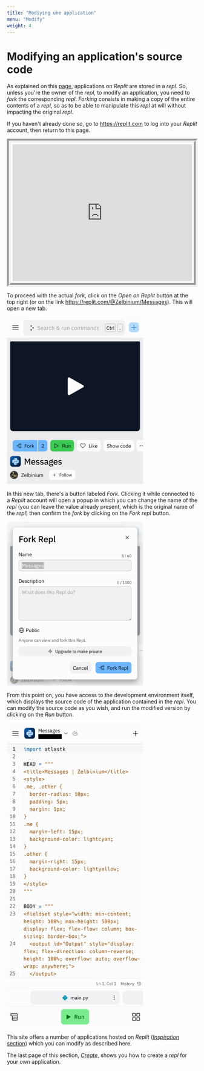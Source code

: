 ```yaml
---
title: "Modiying une application"
menu: "Modify"
weight: 4
---
```


# Modifying an application's source code

As explained on this [page](../../resources/replit/), applications on *Replit* are stored in a *repl*. So, unless you're the owner of the *repl*, to modify an application, you need to *fork* the corresponding *repl*. *Forking* consists in making a copy of the entire contents of a *repl*, so as to be able to manipulate this *repl* at will without impacting the original *repl*.

If you haven't already done so, go to https://replit.com to log into your *Replit* account, then return to this page.

<div style="display: flex;">
<iframe style="margin: auto; border: groove 10px; padding: 5px;" src="https://replit.com/@Zelbinium/Messages?embed=true" width="500" height="360"></iframe>
</div>

To proceed with the actual *fork*, click on the *Open on Replit* button at the top right (or on the link <a href="https://replit.com/@Zelbinium/Messages" target="_blank"><span>https://</span>replit.com/@Zelbinium/Messages</a>). This will open a new tab.

![](./BeforeFork.png)

In this new tab, there's a button labeled *Fork*. Clicking it while connected to a *Replit* account will open a popup in which you can change the name of the *repl* (you can leave the value already present, which is the original name of the *repl*) then confirm the *fork* by clicking on the *Fork repl* button.

![](./OnFork.png)

From this point on, you have access to the development environment itself, which displays the source code of the application contained in the *repl*. You can modify the source code as you wish, and run the modified version by clicking on the *Run* button.

![](./AfterFork.png)

This site offers a number of applications hosted on *Replit* ([*Inspiration* section](../../inspiration/)) which you can modify as described here.

The last page of this section, [*Create*](../create), shows you how to create a *repl* for your own application.

